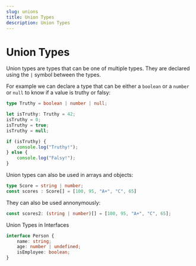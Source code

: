 ```yaml
---
slug: unions
title: Union Types
description: Union Types
---
```


# Union Types
Union types are types that can be one of multiple types. They are declared using the `|` symbol between the types.

For example we can declare a type that can be either a `boolean` or a `number` or `null` to know if a value is truthy or falsy:
```ts
type Truthy = boolean | number | null;

let isTruthy: Truthy = 42;
isTruthy = 0;
isTruthy = true;
isTruthy = null;

if (isTruthy) {
    console.log("Truthy!");
} else {
    console.log("Falsy!");
}
```
Union types can also be used in arrays and objects:
```ts
type Score = string | number;
const scores : Score[] = [100, 95, "A+", "C", 65]
```
They can also be used annonymously:
```ts
const scores2: (string | number)[] = [100, 95, "A+", "C", 65];
```

Union Types in Interfaces
```ts
interface Person {
    name: string;
    age: number | undefined;
    isEmployee: boolean;
}
```
